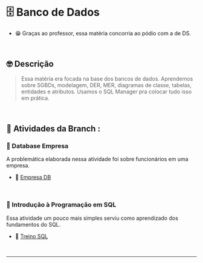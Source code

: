 # 🗄️ Banco de Dados
- 😁 Graças ao professor, essa matéria concorria ao pódio com a de DS.

<br>

## 🤓 Descrição

> Essa matéria era focada na base dos bancos de dados. Aprendemos sobre SGBDs, modelagem, DER, MER, diagramas de classe, tabelas, entidades e atributos. Usamos o SQL Manager pra colocar tudo isso em prática.

<br>

## 📇 Atividades da Branch :

### 🏦 Database Empresa
A problemática elaborada nessa atividade foi sobre funcionários em uma empresa.
- 🏦 [Empresa DB](https://github.com/RgoSL/DS-AMS-2024/tree/BD/Atividade%20Empresa) <!-- ⬅️ LINK PARA A RESPECTIVA ATIVIDADE-->
<br>

### 🐤 Introdução à Programação em SQL
Essa atividade um pouco mais simples serviu como aprendizado dos fundamentos do SQL.
- 🐤 [Treino SQL](https://github.com/RgoSL/DS-AMS-2024/tree/BD/Treino%20de%20SQL) <!-- ⬅️ LINK PARA A RESPECTIVA ATIVIDADE-->
<br>

---
